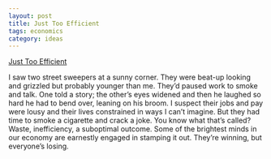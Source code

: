 ```yaml
---
layout: post
title: Just Too Efficient
tags: economics
category: ideas 
---
```


[Just Too Efficient
](https://www.tbray.org/ongoing/When/202x/2020/07/05/Too-Efficient)

 I saw two street sweepers at a sunny corner. They were beat-up looking and grizzled but probably younger than me. They’d paused work to smoke and talk. One told a story; the other’s eyes widened and then he laughed so hard he had to bend over, leaning on his broom. I suspect their jobs and pay were lousy and their lives constrained in ways I can’t imagine. But they had time to smoke a cigarette and crack a joke. You know what that’s called? Waste, inefficiency, a suboptimal outcome. Some of the brightest minds in our economy are earnestly engaged in stamping it out. They’re winning, but everyone’s losing.